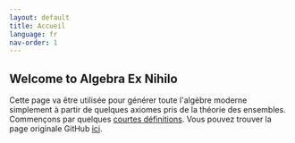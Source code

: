 ```yaml
---
layout: default
title: Accueil
language: fr
nav-order: 1
---
```


## Welcome to Algebra Ex Nihilo

Cette page va être utilisée pour générer toute l'algèbre moderne simplement à partir de quelques axiomes pris de la théorie des ensembles. Commençons par quelques [courtes définitions](basic_def.md). Vous pouvez trouver la page originale GitHub [ici](welcome.md).
